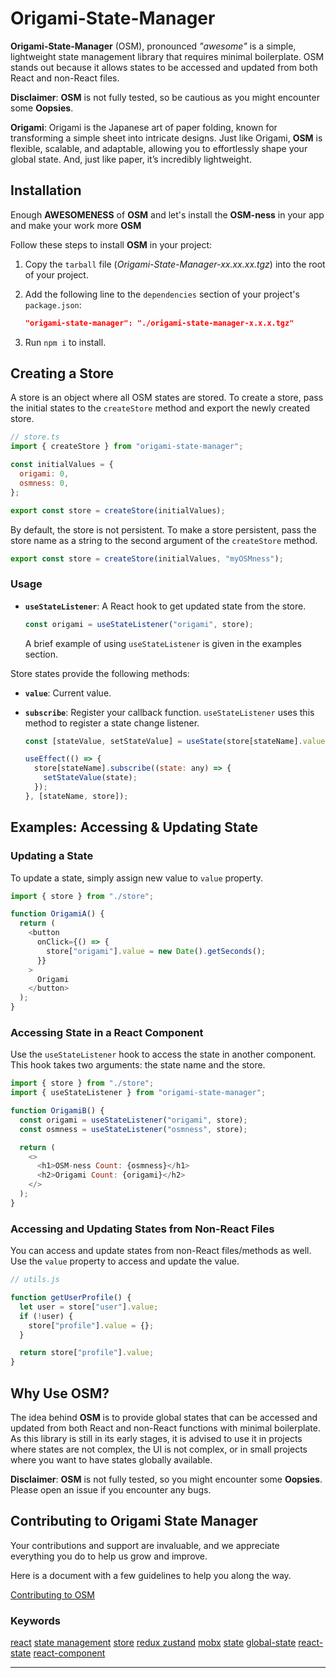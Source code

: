 # Origami-State-Manager

**Origami-State-Manager** (OSM), pronounced _"awesome"_ is a simple, lightweight state management library that requires minimal boilerplate. OSM stands out because it allows states to be accessed and updated from both React and non-React files.

**Disclaimer**: **OSM** is not fully tested, so be cautious as you might encounter some **Oopsies**.

**Origami**: Origami is the Japanese art of paper folding, known for transforming a simple sheet into intricate designs. Just like Origami, **OSM** is flexible, scalable, and adaptable, allowing you to effortlessly shape your global state. And, just like paper, it’s incredibly lightweight.

## Installation

Enough **AWESOMENESS** of **OSM** and let's install the **OSM-ness** in your app and make your work more **OSM**

Follow these steps to install **OSM** in your project:

1. Copy the `tarball` file (_Origami-State-Manager-xx.xx.xx.tgz_) into the root of your project.
2. Add the following line to the `dependencies` section of your project's `package.json`:

   ```json
   "origami-state-manager": "./origami-state-manager-x.x.x.tgz"
   ```

3. Run `npm i` to install.

## Creating a Store

A store is an object where all OSM states are stored. To create a store, pass the initial states to the `createStore` method and export the newly created store.

```javascript
// store.ts
import { createStore } from "origami-state-manager";

const initialValues = {
  origami: 0,
  osmness: 0,
};

export const store = createStore(initialValues);
```

By default, the store is not persistent. To make a store persistent, pass the store name as a string to the second argument of the `createStore` method.

```javascript
export const store = createStore(initialValues, "myOSMness");
```

### Usage

- **`useStateListener`**: A React hook to get updated state from the store.

  ```javascript
  const origami = useStateListener("origami", store);
  ```

  A brief example of using `useStateListener` is given in the examples section.

Store states provide the following methods:

- **`value`**: Current value.
- **`subscribe`**: Register your callback function. `useStateListener` uses this method to register a state change listener.

  ```javascript
  const [stateValue, setStateValue] = useState(store[stateName].value);

  useEffect(() => {
    store[stateName].subscribe((state: any) => {
      setStateValue(state);
    });
  }, [stateName, store]);
  ```

## Examples: Accessing & Updating State

### Updating a State

To update a state, simply assign new value to `value` property.

```javascript
import { store } from "./store";

function OrigamiA() {
  return (
    <button
      onClick={() => {
        store["origami"].value = new Date().getSeconds();
      }}
    >
      Origami
    </button>
  );
}
```

### Accessing State in a React Component

Use the `useStateListener` hook to access the state in another component. This hook takes two arguments: the state name and the store.

```javascript
import { store } from "./store";
import { useStateListener } from "origami-state-manager";

function OrigamiB() {
  const origami = useStateListener("origami", store);
  const osmness = useStateListener("osmness", store);

  return (
    <>
      <h1>OSM-ness Count: {osmness}</h1>
      <h2>Origami Count: {origami}</h2>
    </>
  );
}
```

### Accessing and Updating States from Non-React Files

You can access and update states from non-React files/methods as well. Use the `value` property to access and update the value.

```javascript
// utils.js

function getUserProfile() {
  let user = store["user"].value;
  if (!user) {
    store["profile"].value = {};
  }

  return store["profile"].value;
}
```

## Why Use OSM?

The idea behind **OSM** is to provide global states that can be accessed and updated from both React and non-React functions with minimal boilerplate. As this library is still in its early stages, it is advised to use it in projects where states are not complex, the UI is not complex, or in small projects where you want to have states globally available.

**Disclaimer**: **OSM** is not fully tested, so you might encounter some **Oopsies**. Please open an issue if you encounter any bugs.

## Contributing to Origami State Manager

Your contributions and support are invaluable, and we appreciate everything you do to help us grow and improve.

Here is a document with a few guidelines to help you along the way.

[Contributing to OSM](https://github.com/azee-rajput/origami-state-manager/blob/develop/CONTRIBUTING.md)

### Keywords

[react](https://www.npmjs.com/search?q=keywords:react) [state management](https://www.npmjs.com/search?q=keywords:state-management) [store](https://www.npmjs.com/search?q=keywords:store) [redux ](https://www.npmjs.com/search?q=keywords:redux) [zustand](https://www.npmjs.com/search?q=keywords:zustand) [mobx](https://www.npmjs.com/search?q=keywords:mobx) [state](https://www.npmjs.com/search?q=keywords:state) [global-state](https://www.npmjs.com/search?q=keywords:global-state) [react-state](https://www.npmjs.com/search?q=keywords:react-state) [react-component](https://www.npmjs.com/search?q=keywords:react-component)

---
